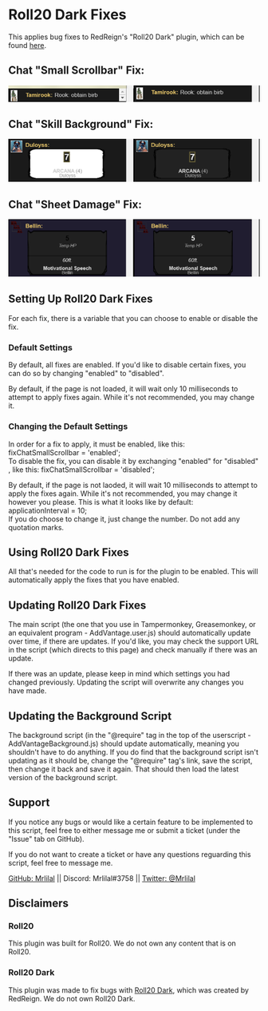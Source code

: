 # Roll20 Dark Fixes

This applies bug fixes to RedReign's "Roll20 Dark" plugin, which can be found [here](https://openuserjs.org/scripts/RedReign/Roll20_Dark).  

## Chat "Small Scrollbar" Fix:

![](chat-scrollbar-side-by-side.png)

## Chat "Skill Background" Fix:

![](chat-skill-background-side-by-side.png)

## Chat "Sheet Damage" Fix:

![](chat-sheet-damage-side-by-side.png)

## Setting Up Roll20 Dark Fixes

For each fix, there is a variable that you can choose to enable or disable the fix.  

### Default Settings

By default, all fixes are enabled. If you'd like to disable certain fixes, you can do so by changing "enabled" to "disabled".  

By default, if the page is not loaded, it will wait only 10 milliseconds to attempt to apply fixes again. While it's not recommended, you may change it.  

### Changing the Default Settings

In order for a fix to apply, it must be enabled, like this:  
fixChatSmallScrollbar = 'enabled';  
To disable the fix, you can disable it by exchanging "enabled" for "disabled" , like this:
fixChatSmallScrollbar = 'disabled';  

By default, if the page is not laoded, it will wait 10 milliseconds to attempt to apply the fixes again. While it's not recommended, you may change it however you please. This is what it looks like by default:  
applicationInterval = 10;  
If you do choose to change it, just change the number. Do not add any quotation marks.

## Using Roll20 Dark Fixes

All that's needed for the code to run is for the plugin to be enabled. This will automatically apply the fixes that you have enabled.  

## Updating Roll20 Dark Fixes

The main script (the one that you use in Tampermonkey, Greasemonkey, or an equivalent program - AddVantage.user.js) should automatically update over time, if there are updates. If you'd like, you may check the support URL in the script (which directs to this page) and check manually if there was an update.  

If there was an update, please keep in mind which settings you had changed previously. Updating the script will overwrite any changes you have made.  

## Updating the Background Script

The background script (in the "@require" tag in the top of the userscript - AddVantageBackground.js) should update automatically, meaning you shouldn't have to do anything. If you do find that the background script isn't updating as it should be, change the "@require" tag's link, save the script, then change it back and save it again. That should then load the latest version of the background script.  

## Support

If you notice any bugs or would like a certain feature to be implemented to this script, feel free to either message me or submit a ticket (under the "Issue" tab on GitHub).

If you do not want to create a ticket or have any questions reguarding this script, feel free to message me.

[GitHub: Mrlilal](https://github.com/Mrlilal) || Discord: Mrlilal#3758 || [Twitter: @Mrlilal](https://twitter.com/mrlilal)

## Disclaimers

### Roll20

This plugin was built for Roll20. We do not own any content that is on Roll20.  

### Roll20 Dark

This plugin was made to fix bugs with [Roll20 Dark](https://openuserjs.org/scripts/RedReign/Roll20_Dark), which was created by RedReign. We do not own Roll20 Dark.